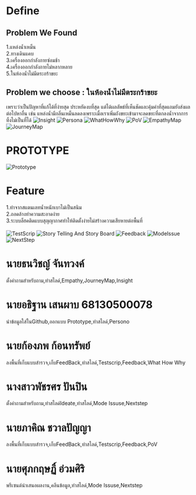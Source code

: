 # Define
## Problem We Found 
1.แหล่งน้ำเหม็น<br>
2.ทางเดินแคบ<br>
3.เครื่องออกกำลังกายซ่อมช้า<br>
4.เครื่องออกกำลังกายไม่หลากหลาย<br>
5.ในห้องน้ำไม่มีตระกร้าขยะ<br>
## Problem we choose : ในห้องน้ำไม่มีตระกร้าขยะ
เพราะว่าเป็นปัญหาที่แก้ได้ที่ง่ายสุด ประหยัดงบที่สุด แต่ได้ผลลัพธ์ที่เห็นชัดและคุ้มค่าที่สุดแถมยังส่งผลต่อไปหาอื่น เช่น แหล่งน้ำมีกลิ่นเหม็นลดลงเพราะเมื่อเราเพิ่มถังขยะเข้ามาจะลดขยะที่ตกลงน้ำจากการทิ้งไม่เป็นที่ได้
![Insight](DT_IMGDATA/Insight.png)
![Persona](DT_IMGDATA/Persona.png)
![WhatHowWhy](DT_IMGDATA/WHW.png)
![PoV](DT_IMGDATA/POV.png)
![EmpathyMap](DT_IMGDATA/EmpathyMap.png)
![JourneyMap](DT_IMGDATA/JourneyMap.png)
# PROTOTYPE
![Prototype](DT_IMGDATA/Bin_Next.jpg)
# Feature
1.ทำจากสแตนเลทน้ำหนักเบาไม่เป็นสนิม<Br>
2.ถอดล้างทำความสะอาดง่าย<Br>
3.ระบบล็ฮคติดแบบสุญญากาศทำให้ติดตั้งง่ายไม่สร้างความเสียหายต่อพื้นที่<Br><Br>
![TestScrip](DT_IMGDATA/Script.png)
![Story Telling And Story Board](DT_IMGDATA/StoryTellingAndStoryBoard.png)
![Feedback](DT_IMGDATA/Feedback.png)
![ModeIssue](DT_IMGDATA/ModeIssue.png)
![NextStep](DT_IMGDATA/NextStep.png)

# นายธนวิชญ์ จันทวงค์ 
ตั้งคำถามสำหรับถาม,ทำสไลด์,Empathy,JourneyMap,Insight
# นายอธิฐาน เสนผาบ 68130500078
นำข้อมูลใส่ในGithub,ออกแบบ Prototype,ทำสไลด์,Persono
# นายก้องภพ ก้อนทรัพย์ 
ลงพื้นที่เก็บแบบสำรวจ,เก็บFeedBack,ทำสไลด์,Testscrip,Feedback,What How Why
# นางสาวพัชรศร ปันปิน 
ตั้งคำถามสำหรับถาม,ทำสไลด์Ideate,ทำสไลด์,Mode Issuse,Nextstep
# นายภาคิณ ชวาลปัญญา 
ลงพื้นที่เก็บแบบสำรวจ,เก็บFeedBack,ทำสไลด์,Testscrip,Feedback,PoV
# นายศุภกฤษฏิ์ อ่วมศิริ 
พรีเซนต์นำเสนอผลงาน,คลีนข้อมูล,ทำสไลด์,Mode Issuse,Nextstep

